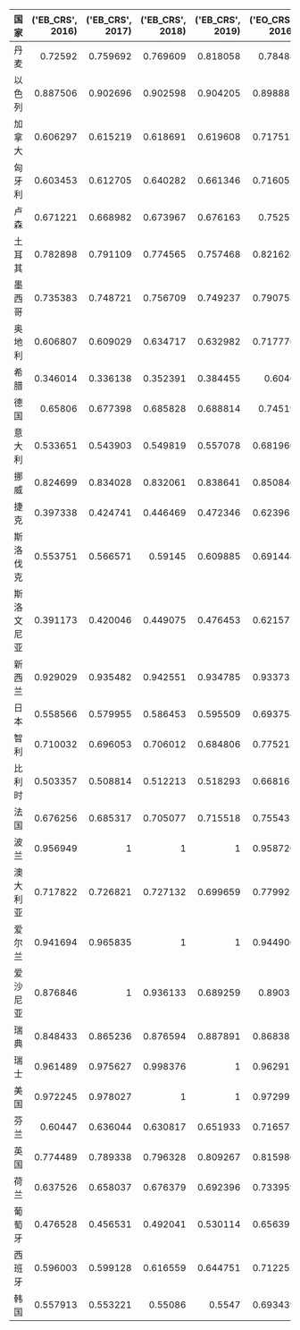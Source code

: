 | 国家       |   ('EB_CRS', 2016) |   ('EB_CRS', 2017) |   ('EB_CRS', 2018) |   ('EB_CRS', 2019) |   ('EO_CRS', 2016) |   ('EO_CRS', 2017) |   ('EO_CRS', 2018) |   ('EO_CRS', 2019) |
|:-----------|-------------------:|-------------------:|-------------------:|-------------------:|-------------------:|-------------------:|-------------------:|-------------------:|
| 丹麦       |           0.72592  |           0.759692 |           0.769609 |           0.818058 |           0.78488  |           0.806251 |           0.81275  |           0.846065 |
| 以色列     |           0.887506 |           0.902696 |           0.902598 |           0.904205 |           0.898881 |           0.911324 |           0.911244 |           0.912579 |
| 加拿大     |           0.606297 |           0.615219 |           0.618691 |           0.619608 |           0.717513 |           0.722136 |           0.723951 |           0.724432 |
| 匈牙利     |           0.603453 |           0.612705 |           0.640282 |           0.661346 |           0.716052 |           0.720827 |           0.735447 |           0.747019 |
| 卢森       |           0.671221 |           0.668982 |           0.673967 |           0.676163 |           0.75257  |           0.751305 |           0.754129 |           0.75538  |
| 土耳其     |           0.782898 |           0.791109 |           0.774565 |           0.757468 |           0.821624 |           0.827205 |           0.816037 |           0.804808 |
| 墨西哥     |           0.735383 |           0.748721 |           0.756709 |           0.749237 |           0.790753 |           0.799182 |           0.804317 |           0.799512 |
| 奥地利     |           0.606807 |           0.609029 |           0.634717 |           0.632982 |           0.717776 |           0.718922 |           0.732449 |           0.731519 |
| 希腊       |           0.346014 |           0.336138 |           0.352391 |           0.384455 |           0.6046   |           0.601011 |           0.60694  |           0.618986 |
| 德国       |           0.65806  |           0.677398 |           0.685828 |           0.688814 |           0.74519  |           0.756085 |           0.760935 |           0.762668 |
| 意大利     |           0.533651 |           0.543903 |           0.549819 |           0.557078 |           0.681966 |           0.686767 |           0.689569 |           0.693038 |
| 挪威       |           0.824699 |           0.834028 |           0.832061 |           0.838641 |           0.850846 |           0.857653 |           0.856209 |           0.86106  |
| 捷克       |           0.397338 |           0.424741 |           0.446469 |           0.472346 |           0.623962 |           0.634816 |           0.643695 |           0.654599 |
| 斯洛伐克   |           0.553751 |           0.566571 |           0.59145  |           0.609885 |           0.691444 |           0.697628 |           0.70995  |           0.719365 |
| 斯洛文尼亚 |           0.391173 |           0.420046 |           0.449075 |           0.476453 |           0.621571 |           0.63293  |           0.644777 |           0.656363 |
| 新西兰     |           0.929029 |           0.935482 |           0.942551 |           0.934785 |           0.933732 |           0.939392 |           0.945672 |           0.938777 |
| 日本       |           0.558566 |           0.579955 |           0.586453 |           0.595509 |           0.693754 |           0.704203 |           0.70744  |           0.712002 |
| 智利       |           0.710032 |           0.696053 |           0.706012 |           0.684806 |           0.775213 |           0.766903 |           0.772805 |           0.760344 |
| 比利时     |           0.503357 |           0.508814 |           0.512213 |           0.518293 |           0.668162 |           0.670607 |           0.672139 |           0.674897 |
| 法国       |           0.676256 |           0.685317 |           0.705077 |           0.715518 |           0.755433 |           0.76064  |           0.772247 |           0.778524 |
| 波兰       |           0.956949 |           1        |           1        |           1        |           0.958726 |           1        |           1        |           1        |
| 澳大利亚   |           0.717822 |           0.726821 |           0.727132 |           0.699659 |           0.779923 |           0.785435 |           0.785627 |           0.769029 |
| 爱尔兰     |           0.941694 |           0.965835 |           1        |           1        |           0.944906 |           0.966964 |           1        |           1        |
| 爱沙尼亚   |           0.876846 |           1        |           0.936133 |           0.689259 |           0.89035  |           1        |           0.939967 |           0.762927 |
| 瑞典       |           0.848433 |           0.865236 |           0.876594 |           0.887891 |           0.868382 |           0.881241 |           0.89015  |           0.899192 |
| 瑞士       |           0.961489 |           0.975627 |           0.998376 |           1        |           0.962917 |           0.976207 |           0.998379 |           1        |
| 美国       |           0.972245 |           0.978027 |           1        |           1        |           0.972995 |           0.9785   |           1        |           1        |
| 芬兰       |           0.60447  |           0.636044 |           0.630817 |           0.651933 |           0.716573 |           0.733162 |           0.730363 |           0.741803 |
| 英国       |           0.774489 |           0.789338 |           0.796328 |           0.809267 |           0.815986 |           0.825995 |           0.830791 |           0.839819 |
| 荷兰       |           0.637526 |           0.658037 |           0.676379 |           0.692396 |           0.733959 |           0.745177 |           0.755503 |           0.764758 |
| 葡萄牙     |           0.476528 |           0.456531 |           0.492041 |           0.530114 |           0.656395 |           0.647891 |           0.663148 |           0.680325 |
| 西班牙     |           0.596003 |           0.599128 |           0.616559 |           0.644751 |           0.712252 |           0.713841 |           0.722835 |           0.737872 |
| 韩国       |           0.557913 |           0.553221 |           0.55086  |           0.5547   |           0.693439 |           0.69119  |           0.690064 |           0.691898 |